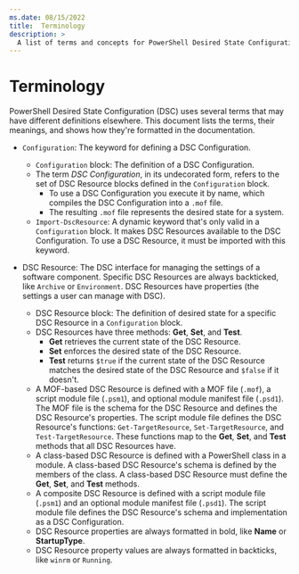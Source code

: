 ```yaml
---
ms.date: 08/15/2022
title:  Terminology
description: >
  A list of terms and concepts for PowerShell Desired State Configuration (DSC).
---
```


# Terminology

PowerShell Desired State Configuration (DSC) uses several terms that may have different definitions
elsewhere. This document lists the terms, their meanings, and shows how they're formatted in the
documentation.

- `Configuration`: The keyword for defining a DSC Configuration.
  - `Configuration` block: The definition of a DSC Configuration.
  - The term _DSC Configuration_, in its undecorated form, refers to the set of DSC Resource blocks
    defined in the `Configuration` block.
    - To use a DSC Configuration you execute it by name, which compiles the DSC Configuration into a
      `.mof` file.
    - The resulting `.mof` file represents the desired state for a system.
  - `Import-DscResource`: A dynamic keyword that's only valid in a `Configuration` block. It makes
    DSC Resources available to the DSC Configuration. To use a DSC Resource, it must be imported
    with this keyword.

- DSC Resource: The DSC interface for managing the settings of a software component. Specific DSC
  Resources are always backticked, like `Archive` or `Environment`. DSC Resources have properties
  (the settings a user can manage with DSC).
  - DSC Resource block: The definition of desired state for a specific DSC Resource in a
    `Configuration` block.
  - DSC Resources have three methods: **Get**, **Set**, and **Test**.
    - **Get** retrieves the current state of the DSC Resource.
    - **Set** enforces the desired state of the DSC Resource.
    - **Test** returns `$true` if the current state of the DSC Resource matches the desired state of
      the DSC Resource and `$false` if it doesn't.
  - A MOF-based DSC Resource is defined with a MOF file (`.mof`), a script module file (`.psm1`),
    and optional module manifest file (`.psd1`). The MOF file is the schema for the DSC Resource and
    defines the DSC Resource's properties. The script module file defines the DSC Resource's
    functions: `Get-TargetResource`, `Set-TargetResource`, and `Test-TargetResource`. These
    functions map to the **Get**, **Set**, and **Test** methods that all DSC Resources have.
  - A class-based DSC Resource is defined with a PowerShell class in a module. A class-based DSC
    Resource's schema is defined by the members of the class. A class-based DSC Resource must define
    the **Get**, **Set**, and **Test** methods.
  - A composite DSC Resource is defined with a script module file (`.psm1`) and an optional module
    manifest file (`.psd1`). The script module file defines the DSC Resource's schema and
    implementation as a DSC Configuration.
  - DSC Resource properties are always formatted in bold, like **Name** or **StartupType**.
  - DSC Resource property values are always formatted in backticks, like `winrm` or `Running`.
